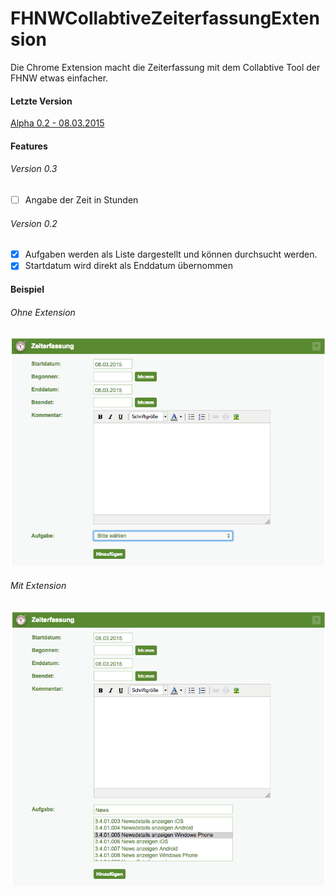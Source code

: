 # FHNWCollabtiveZeiterfassungExtension
Die Chrome Extension macht die Zeiterfassung mit dem Collabtive Tool der FHNW etwas einfacher.

#### Letzte Version
[Alpha 0.2 - 08.03.2015](https://github.com/cansik/FHNWCollabtiveZeiterfassungExtension/blob/master/bin/FHNWCollabtiveZeiterfassungExtension_v0.2.crx?raw=true)

#### Features
###### Version 0.3
- [ ] Angabe der Zeit in Stunden

###### Version 0.2
- [x] Aufgaben werden als Liste dargestellt und können durchsucht werden.
- [x] Startdatum wird direkt als Enddatum übernommen

#### Beispiel
###### Ohne Extension
![My image](https://github.com/cansik/FHNWCollabtiveZeiterfassungExtension/blob/master/img/vorher.png?raw=true)

###### Mit Extension
![My image](https://github.com/cansik/FHNWCollabtiveZeiterfassungExtension/blob/master/img/nachher.png?raw=true)
